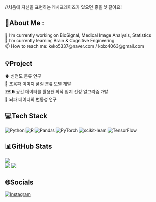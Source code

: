 //처음에 자신을 표현하는 캐치프레이즈가 있으면 좋을 것 같아요!

<h2> 💫About Me :</h2>
<p>
    🔭 I’m currently working on BioSignal, Medical Image Analysis, Statistics<br>
    🌱 I’m currently learning Brain & Cognitive Engineering<br>
    📫 How to reach me: koko5337@naver.com / koko4063@gmail.com 
</p>


<h2> 💡Project</h2>
<p>
    🫀 심전도 분류 연구<br>
    🩻 초음파 이미지 품질 분류 모델 개발<br>
    🗺️⛽ 공간 데이터를 활용한 최적 입지 선정 알고리즘 개발<br>
    🧠 뇌파 데이터의 변동성 연구<br>
</p>


<h2> 💻Tech Stack</h2>

![Python](https://img.shields.io/badge/python-3670A0?style=for-the-badge&logo=python&logoColor=ffdd54) ![R](https://img.shields.io/badge/r-%23276DC3.svg?style=for-the-badge&logo=r&logoColor=white) ![Pandas](https://img.shields.io/badge/pandas-%23150458.svg?style=for-the-badge&logo=pandas&logoColor=white) ![PyTorch](https://img.shields.io/badge/PyTorch-%23EE4C2C.svg?style=for-the-badge&logo=PyTorch&logoColor=white) ![scikit-learn](https://img.shields.io/badge/scikit--learn-%23F7931E.svg?style=for-the-badge&logo=scikit-learn&logoColor=white) ![TensorFlow](https://img.shields.io/badge/TensorFlow-%23FF6F00.svg?style=for-the-badge&logo=TensorFlow&logoColor=white)


<h2> 📊GitHub Stats </h2>

![](https://github-readme-stats.vercel.app/api?username=YEON-EVE&theme=blueberry&hide_border=false&include_all_commits=false&count_private=false)<br/>
![](https://github-readme-streak-stats.herokuapp.com/?user=YEON-EVE&theme=blueberry&hide_border=false)
![](https://github-readme-stats.vercel.app/api/top-langs/?username=YEON-EVE&theme=blueberry&hide_border=false&include_all_commits=false&count_private=false&layout=compact)


<h2> 🌐Socials</h2>

[![Instagram](https://img.shields.io/badge/Instagram-%23E4405F.svg?logo=Instagram&logoColor=white)](https://instagram.com/yeon_eve) 
